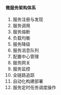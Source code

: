 #### 微服务架构体系

1. 服务注册与发现
2. 服务调用
3. 服务熔断
4. 负载均衡
5. 服务降级
6. 服务消息队列
7. 配置中心管理
8. 服务网关
9. 服务监控
10. 全链路追踪
11. 自动化构建部署
12. 服务定时任务调度操作





